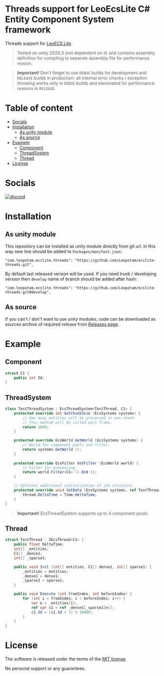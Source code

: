 # Threads support for LeoEcsLite C# Entity Component System framework
Threads support for [LeoECS Lite](https://github.com/Leopotam/ecslite).

> Tested on unity 2020.3 (not dependent on it) and contains assembly definition for compiling to separate assembly file for performance reason.

> **Important!** Don't forget to use `DEBUG` builds for development and `RELEASE` builds in production: all internal error checks / exception throwing works only in `DEBUG` builds and eleminated for performance reasons in `RELEASE`.

# Table of content
* [Socials](#socials)
* [Installation](#installation)
    * [As unity module](#as-unity-module)
    * [As source](#as-source)
* [Example](#example)
    * [Component](#component)
    * [ThreadSystem](#threadsystem)
    * [Thread](#thread)
* [License](#license)

# Socials
[![discord](https://img.shields.io/discord/404358247621853185.svg?label=enter%20to%20discord%20server&style=for-the-badge&logo=discord)](https://discord.gg/5GZVde6)

# Installation

## As unity module
This repository can be installed as unity module directly from git url. In this way new line should be added to `Packages/manifest.json`:
```
"com.leopotam.ecslite.threads": "https://github.com/Leopotam/ecslite-threads.git",
```
By default last released version will be used. If you need trunk / developing version then `develop` name of branch should be added after hash:
```
"com.leopotam.ecslite.threads": "https://github.com/Leopotam/ecslite-threads.git#develop",
```

## As source
If you can't / don't want to use unity modules, code can be downloaded as sources archive of required release from [Releases page](`https://github.com/Leopotam/ecslite-threads-unity/releases`).

# Example

## Component
```csharp
struct C1 {
    public int Id;
}
```
## ThreadSystem
```csharp
class TestThreadSystem : EcsThreadSystem<TestThread, C1> {
    protected override int GetChunkSize (EcsSystems systems) {
        // How many entities will be processed in one chunk.
        // This method will be called each frame.
        return 1000;
    }

    protected override EcsWorld GetWorld (EcsSystems systems) {
        // World for component pools and filter.
        return systems.GetWorld ();
    }
    
    protected override EcsFilter GetFilter (EcsWorld world) {
        // Filter for processing.
        return world.Filter<C1> ().End ();
    }

    // Optional additional initialization of job structure.
    protected override void SetData (EcsSystems systems, ref TestThread thread) {
        thread.DeltaTime = Time.deltaTime;
    }
}
```
> **Important!** EcsThreadSystem supports up to 4 component pools.
 
## Thread
```csharp
struct TestThread : IEcsThread<C1> {
    public float DeltaTime;
    int[] _entities;
    C1[] _dense1;
    int[] _sparse1;

    public void Init (int[] entities, C1[] dense1, int[] sparse1) {
        _entities = entities;
        _dense1 = dense1;
        _sparse1 = sparse1;
    }

    public void Execute (int fromIndex, int beforeIndex) {
        for (int i = fromIndex; i < beforeIndex; i++) {
            var e = _entities[i];
            ref var c1 = ref _dense1[_sparse1[e]];
            c1.Id = (c1.Id + 1) % 10000;
        }
    }
}
```

# License
The software is released under the terms of the [MIT license](./LICENSE.md).

No personal support or any guarantees.
